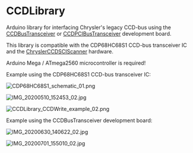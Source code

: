 # CCDLibrary
Arduino library for interfacing Chrysler's legacy CCD-bus using the [CCDBusTransceiver](https://github.com/laszlodaniel/CCDBusTransceiver) or [CCDPCIBusTransceiver](https://github.com/laszlodaniel/CCDPCIBusTransceiver) development board.

This library is compatible with the CDP68HC68S1 CCD-bus transceiver IC and the [ChryslerCCDSCIScanner](https://github.com/laszlodaniel/ChryslerCCDSCIScanner) hardware.

Arduino Mega / ATmega2560 microcontroller is required!

Example using the CDP68HC68S1 CCD-bus transceiver IC:

![CDP68HC68S1_schematic_01.png](https://chryslerccdsci.files.wordpress.com/2020/05/cdp68hc68s1_schematic_01.png)

![IMG_20200510_152453_02.jpg](https://chryslerccdsci.files.wordpress.com/2020/05/img_20200510_152453_02.jpg)

![CCDLibrary_CCDWrite_example_02.png](https://chryslerccdsci.files.wordpress.com/2020/05/ccdlibrary_ccdwrite_example_02.png)

Example using the CCDBusTransceiver development board:

![IMG_20200630_140622_02.jpg](https://chryslerccdsci.files.wordpress.com/2020/06/img_20200630_140622_02.jpg)

![IMG_20200701_155010_02.jpg](https://chryslerccdsci.files.wordpress.com/2020/07/img_20200701_155010_02.jpg)